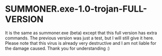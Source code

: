 # SUMMONER.exe-1.0-trojan-FULL-VERSION
It is the same as summoner.exe (beta) except that this full version has extra commands. The previous version was just a test, but I will still give it here. Please note that this virus is already very destructive and I am not liable for the damage caused. Thank you for understanding :)
